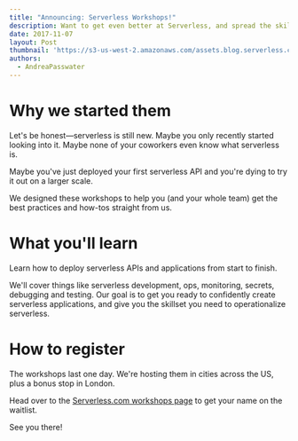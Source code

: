 ```yaml
---
title: "Announcing: Serverless Workshops!"
description: Want to get even better at Serverless, and spread the skills across your whole team? Sign up for a Serverless Workshop!
date: 2017-11-07
layout: Post
thumbnail: 'https://s3-us-west-2.amazonaws.com/assets.blog.serverless.com/Serverless_logo.png'
authors:
  - AndreaPasswater
---
```


# Why we started them

Let's be honest—serverless is still new. Maybe you only recently started looking into it. Maybe none of your coworkers even know what serverless is.

Maybe you've just deployed your first serverless API and you're dying to try it out on a larger scale.

We designed these workshops to help you (and your whole team) get the best practices and how-tos straight from us. 

# What you'll learn

Learn how to deploy serverless APIs and applications from start to finish.

We'll cover things like serverless development, ops, monitoring, secrets, debugging and testing. Our goal is to get you ready to confidently create serverless applications, and give you the skillset you need to operationalize serverless.

# How to register

The workshops last one day. We're hosting them in cities across the US, plus a bonus stop in London.

Head over to the [Serverless.com workshops page](https://serverless.com/workshops/) to get your name on the waitlist.

See you there!
